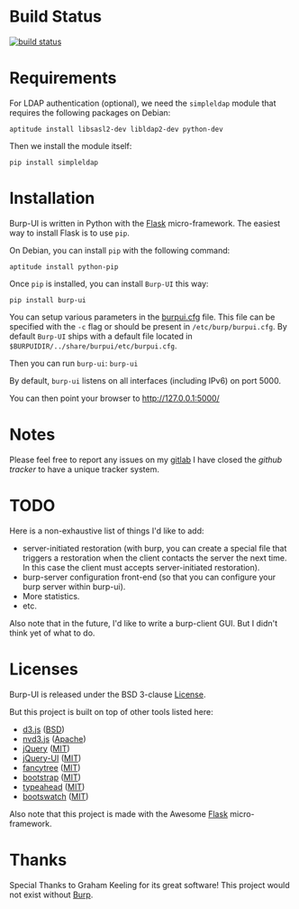 # Build Status

[![build status](http://ci.ziirish.me/projects/1/status.png?ref=master)](http://ci.ziirish.me/projects/1?ref=master)

# Requirements

For LDAP authentication (optional), we need the `simpleldap` module that 
requires the following packages on Debian:

```
aptitude install libsasl2-dev libldap2-dev python-dev
```

Then we install the module itself:

```
pip install simpleldap
```

# Installation

Burp-UI is written in Python with the [Flask](http://flask.pocoo.org/) micro-framework.
The easiest way to install Flask is to use `pip`.

On Debian, you can install `pip` with the following command:

```
aptitude install python-pip
```

Once `pip` is installed, you can install `Burp-UI` this way:

```
pip install burp-ui
```

You can setup various parameters in the [burpui.cfg](burpui.cfg) file.
This file can be specified with the `-c` flag or should be present in
`/etc/burp/burpui.cfg`.
By default `Burp-UI` ships with a default file located in 
`$BURPUIDIR/../share/burpui/etc/burpui.cfg`.

Then you can run `burp-ui`: `burp-ui`

By default, `burp-ui` listens on all interfaces (including IPv6) on port 5000.

You can then point your browser to http://127.0.0.1:5000/

# Notes

Please feel free to report any issues on my [gitlab](https://git.ziirish.me/ziirish/burp-ui/issues)
I have closed the *github tracker* to have a unique tracker system.

# TODO

Here is a non-exhaustive list of things I'd like to add:

* server-initiated restoration (with burp, you can create a special file that triggers
a restoration when the client contacts the server the next time. In this case the
client must accepts server-initiated restoration).
* burp-server configuration front-end (so that you can configure your burp server
within burp-ui).
* More statistics.
* etc.

Also note that in the future, I'd like to write a burp-client GUI.
But I didn't think yet of what to do.

# Licenses

Burp-UI is released under the BSD 3-clause [License](LICENSE).

But this project is built on top of other tools listed here:

- [d3.js](http://d3js.org/) ([BSD](burpui/static/d3/LICENSE))
- [nvd3.js](http://nvd3.org/) ([Apache](burpui/static/nvd3/LICENSE.md))
- [jQuery](http://jquery.com/) ([MIT](burpui/static/jquery/MIT-LICENSE.txt))
- [jQuery-UI](http://jqueryui.com/) ([MIT](burpui/static/jquery-ui/MIT-LICENSE.txt))
- [fancytree](https://github.com/mar10/fancytree) ([MIT](burpui/static/fancytree/MIT-LICENSE.txt))
- [bootstrap](http://getbootstrap.com/) ([MIT](burpui/static/bootstrap/LICENSE))
- [typeahead](http://twitter.github.io/typeahead.js/) ([MIT](burpui/static/typeahead/LICENSE))
- [bootswatch](http://bootswatch.com/) ([MIT](burpui/static/bootstrap/bootswatch.LICENSE))

Also note that this project is made with the Awesome [Flask](http://flask.pocoo.org/) micro-framework.

# Thanks

Special Thanks to Graham Keeling for its great software! This project would not
exist without [Burp](http://burp.grke.org/).
